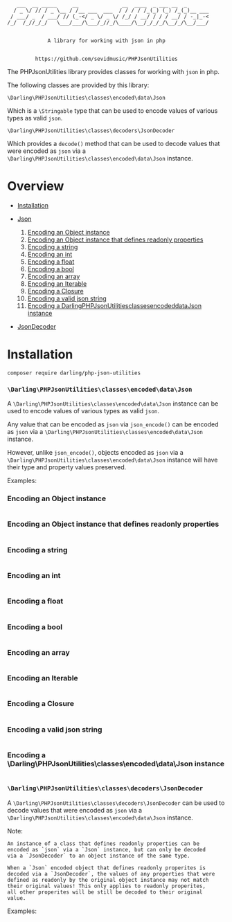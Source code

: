 ```
   ___  __ _____     __              __  ____  _ ___ __  _
  / _ \/ // / _ \__ / /__ ___  ___  / / / / /_(_) (_) /_(_)__ ___
 / ___/ _  / ___/ // (_-</ _ \/ _ \/ /_/ / __/ / / / __/ / -_|_-<
/_/  /_//_/_/   \___/___/\___/_//_/\____/\__/_/_/_/\__/_/\__/___/


             A library for working with json in php


         https://github.com/sevidmusic/PHPJsonUtilities

```

The PHPJsonUtilities library provides classes for working with
`json` in php.

The following classes are provided by this library:

```
\Darling\PHPJsonUtilities\classes\encoded\data\Json
```
Which is a `\Stringable` type that can be used to encode values of
various types as valid `json`.

```
\Darling\PHPJsonUtilities\classes\decoders\JsonDecoder
```

Which provides a `decode()` method that can be used
to decode values that were encoded as `json` via a
`\Darling\PHPJsonUtilities\classes\encoded\data\Json`
instance.

# Overview

- [Installation](#installation)

- [Json](#darlingphpjsonutilitiesclassesencodeddatajson)
    1. [Encoding an Object instance](#encoding-an-object-instance)
    2. [Encoding an Object instance that defines readonly properties](#encoding-an-object-instance-that-defines-readonly-properties)
    3. [Encoding a string](#encoding-a-string)
    4. [Encoding an int](#encoding-an-int)
    5. [Encoding a float](#encoding-a-float)
    6. [Encoding a bool](#encoding-a-bool)
    7. [Encoding an array](#encoding-an-array)
    8. [Encoding an Iterable](#encoding-an-iterable)
    9. [Encoding a Closure](#encoding-a-closure)
    10. [Encoding a valid json string](#encoding-a-valid-json-string)
    11. [Encoding a DarlingPHPJsonUtilitiesclassesencodeddataJson instance](#encoding-a-darlingphpjsonutilitiesclassesencodeddatajson-instance)

- [JsonDecoder](#darlingphpjsonutilitiesclassesdecodersjsondecoder)

# Installation

```
composer require darling/php-json-utilities
```

### `\Darling\PHPJsonUtilities\classes\encoded\data\Json`

A `\Darling\PHPJsonUtilities\classes\encoded\data\Json` instance can
be used to encode values of various types as valid `json`.

Any value that can be encoded as `json` via `json_encode()`
can be encoded as `json` via a
`\Darling\PHPJsonUtilities\classes\encoded\data\Json` instance.

However, unlike `json_encode()`, objects encoded as `json` via a
`\Darling\PHPJsonUtilities\classes\encoded\data\Json` instance
will have their type and property values preserved.

Examples:

### Encoding an Object instance

```
```

### Encoding an Object instance that defines readonly properties

```
```

### Encoding a string

```
```

### Encoding an int

```
```

### Encoding a float

```
```

### Encoding a bool

```
```

### Encoding an array

```
```

### Encoding an Iterable

```
```

### Encoding a Closure

```
```

### Encoding a valid json string

```
```

### Encoding a \Darling\PHPJsonUtilities\classes\encoded\data\Json instance

```
```

### `\Darling\PHPJsonUtilities\classes\decoders\JsonDecoder`

A `\Darling\PHPJsonUtilities\classes\decoders\JsonDecoder` can
be used to decode values that were encoded as `json` via a
`\Darling\PHPJsonUtilities\classes\encoded\data\Json` instance.

Note:

```
An instance of a class that defines readonly properties can be
encoded as `json` via a `Json` instance, but can only be decoded
via a `JsonDecoder` to an object instance of the same type.

When a `Json` encoded object that defines readonly properites is
decoded via a `JsonDecoder`, the values of any properties that were
defined as readonly by the original object instance may not match
their original values! This only applies to readonly properites,
all other properites will be still be decoded to their original
value.

```

Examples:

```

```
